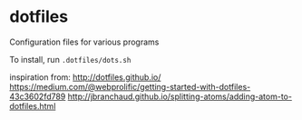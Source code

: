# dotfiles
Configuration files for various programs

To install, run `.dotfiles/dots.sh`

inspiration from:
http://dotfiles.github.io/
https://medium.com/@webprolific/getting-started-with-dotfiles-43c3602fd789
http://jbranchaud.github.io/splitting-atoms/adding-atom-to-dotfiles.html
